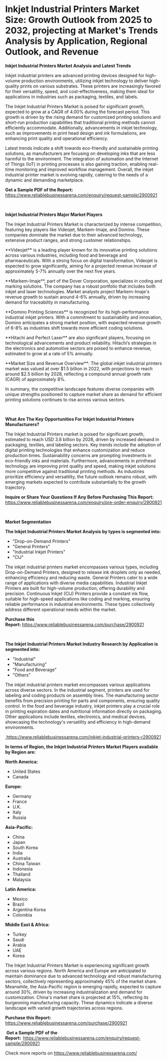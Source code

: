 <p><h1>Inkjet Industrial Printers Market Size: Growth Outlook from 2025 to 2032, projecting at Market's Trends Analysis by Application, Regional Outlook, and Revenue</h1></p><p><strong>Inkjet Industrial Printers Market Analysis and Latest Trends</strong></p>
<p><p>Inkjet industrial printers are advanced printing devices designed for high-volume production environments, utilizing inkjet technology to deliver high-quality prints on various substrates. These printers are increasingly favored for their versatility, speed, and cost-effectiveness, making them ideal for applications in industries such as packaging, textiles, and labels.</p><p>The Inkjet Industrial Printers Market is poised for significant growth, expected to grow at a CAGR of 4.00% during the forecast period. This growth is driven by the rising demand for customized printing solutions and short-run production capabilities that traditional printing methods cannot efficiently accommodate. Additionally, advancements in inkjet technology, such as improvements in print head design and ink formulations, are enhancing print quality and operational efficiency.</p><p>Latest trends indicate a shift towards eco-friendly and sustainable printing solutions, as manufacturers are focusing on developing inks that are less harmful to the environment. The integration of automation and the Internet of Things (IoT) in printing processes is also gaining traction, enabling real-time monitoring and improved workflow management. Overall, the inkjet industrial printer market is evolving rapidly, catering to the needs of a dynamic and demanding marketplace.</p></p>
<p><strong>Get a Sample PDF of the Report:&nbsp;</strong> <a href="https://www.reliablebusinessarena.com/enquiry/request-sample/2900921?utm_campaign=2004&utm_medium=2&utm_source=Github&utm_content=ia&utm_term=16032025&utm_id=inkjet-industrial-printers">https://www.reliablebusinessarena.com/enquiry/request-sample/2900921</a></p>
<p>&nbsp;</p>
<p><strong>Inkjet Industrial Printers Major Market Players</strong></p>
<p><p>The Inkjet Industrial Printers Market is characterized by intense competition, featuring key players like Videojet, Markem-Imaje, and Domino. These companies dominate the market due to their advanced technology, extensive product ranges, and strong customer relationships.</p><p>**Videojet** is a leading player known for its innovative printing solutions across various industries, including food and beverage and pharmaceuticals. With a strong focus on digital transformation, Videojet is expected to grow significantly, aiming for a projected revenue increase of approximately 5-7% annually over the next five years.</p><p>**Markem-Imaje**, part of the Dover Corporation, specializes in coding and marking solutions. The company has a robust portfolio that includes both inkjet and laser technologies. Market analysts project Markem-Imaje's revenue growth to sustain around 4-6% annually, driven by increasing demand for traceability in manufacturing.</p><p>**Domino Printing Sciences** is recognized for its high-performance industrial inkjet printers. With a commitment to sustainability and innovation, Domino anticipates a strong market position, with expected revenue growth of 6-8% as industries shift towards more efficient coding solutions.</p><p>**Hitachi and Perfect Laser** are also significant players, focusing on technological advancements and product reliability. Hitachi’s strategies in the electronics and automotive sectors are poised to enhance revenue, estimated to grow at a rate of 5% annually.</p><p>**Market Size and Revenue Overview**: The global inkjet industrial printers market was valued at over $1.5 billion in 2022, with projections to reach around $2.5 billion by 2028, reflecting a compound annual growth rate (CAGR) of approximately 8%. </p><p>In summary, the competitive landscape features diverse companies with unique strengths positioned to capture market share as demand for efficient printing solutions continues to rise across various sectors.</p></p>
<p>&nbsp;</p>
<p><strong>What Are The Key Opportunities For Inkjet Industrial Printers Manufacturers?</strong></p>
<p><p>The Inkjet Industrial Printers market is poised for significant growth, estimated to reach USD 3.8 billion by 2028, driven by increased demand in packaging, textiles, and labeling sectors. Key trends include the adoption of digital printing technologies that enhance customization and reduce production times. Sustainability concerns are prompting investments in eco-friendly inks and materials. Furthermore, advancements in printhead technology are improving print quality and speed, making inkjet solutions more competitive against traditional printing methods. As industries prioritize efficiency and versatility, the future outlook remains robust, with emerging markets expected to contribute substantially to the growth trajectory.</p></p>
<p><strong>Inquire or Share Your Questions If Any Before Purchasing This Report:</strong> <a href="https://www.reliablebusinessarena.com/enquiry/pre-order-enquiry/2900921?utm_campaign=2004&utm_medium=2&utm_source=Github&utm_content=ia&utm_term=16032025&utm_id=inkjet-industrial-printers">https://www.reliablebusinessarena.com/enquiry/pre-order-enquiry/2900921</a></p>
<p>&nbsp;</p>
<p><strong>Market Segmentation</strong></p>
<p><strong>The Inkjet Industrial Printers Market Analysis by types is segmented into:</strong></p>
<p><ul><li>"Drop-on-Demand Printers"</li><li>"General Printers"</li><li>"Industrial Inkjet Printers"</li><li>"CIJ"</li></ul></p>
<p><p>The inkjet industrial printers market encompasses various types, including Drop-on-Demand Printers, designed to release ink droplets only as needed, enhancing efficiency and reducing waste. General Printers cater to a wide range of applications with diverse media capabilities. Industrial Inkjet Printers are built for high-volume production, offering durability and precision. Continuous Inkjet (CIJ) Printers provide a constant ink flow, suitable for high-speed applications like coding and marking, ensuring reliable performance in industrial environments. These types collectively address different operational needs within the market.</p></p>
<p><strong>Purchase this Report:&nbsp;</strong><a href="https://www.reliablebusinessarena.com/purchase/2900921?utm_campaign=2004&utm_medium=2&utm_source=Github&utm_content=ia&utm_term=16032025&utm_id=inkjet-industrial-printers">https://www.reliablebusinessarena.com/purchase/2900921</a></p>
<p>&nbsp;</p>
<p><strong>The Inkjet Industrial Printers Market Industry Research by Application is segmented into:</strong></p>
<p><ul><li>"Industrial"</li><li>"Manufacturing"</li><li>"Food and Beverage"</li><li>"Others"</li></ul></p>
<p><p>The inkjet industrial printers market encompasses various applications across diverse sectors. In the industrial segment, printers are used for labeling and coding products on assembly lines. The manufacturing sector benefits from precision printing for parts and components, ensuring quality control. In the food and beverage industry, inkjet printers play a crucial role in printing expiration dates and nutritional information directly on packaging. Other applications include textiles, electronics, and medical devices, showcasing the technology's versatility and efficiency in high-demand environments.</p></p>
<p><a href="https://www.reliablebusinessarena.com/inkjet-industrial-printers-r2900921?utm_campaign=2004&utm_medium=2&utm_source=Github&utm_content=ia&utm_term=16032025&utm_id=inkjet-industrial-printers">&nbsp;https://www.reliablebusinessarena.com/inkjet-industrial-printers-r2900921</a></p>
<p><strong>In terms of Region, the Inkjet Industrial Printers Market Players available by Region are:</strong></p>
<p>
    <p> <strong> North America: </strong>
        <ul>
            <li>United States</li>
            <li>Canada</li>
        </ul>
        </p> 
    <p> <strong> Europe: </strong>
        <ul>
            <li>Germany</li>
            <li>France</li>
            <li>U.K.</li>
            <li>Italy</li>
            <li>Russia</li>
        </ul>
        </p> 
    <p> <strong> Asia-Pacific: </strong>
        <ul>
            <li>China</li>
            <li>Japan</li>
            <li>South Korea</li>
            <li>India</li>
            <li>Australia</li>
            <li>China Taiwan</li>
            <li>Indonesia</li>
            <li>Thailand</li>
            <li>Malaysia</li>
        </ul>
        </p> 
    <p> <strong> Latin America: </strong>
        <ul>
            <li>Mexico</li>
            <li>Brazil</li>
            <li>Argentina Korea</li>
            <li>Colombia</li>
        </ul>
        </p> 
    <p> <strong> Middle East & Africa: </strong>
        <ul>
            <li>Turkey</li>
            <li>Saudi</li>
            <li>Arabia</li>
            <li>UAE</li>
            <li>Korea</li>
        </ul>
    </p>
    </p>
<p><p>The Inkjet Industrial Printers Market is experiencing significant growth across various regions. North America and Europe are anticipated to maintain dominance due to advanced technology and robust manufacturing sectors, collectively representing approximately 45% of the market share. Meanwhile, the Asia-Pacific region is emerging rapidly, expected to capture around 30%, driven by increasing industrialization and demand for customization. China's market share is projected at 15%, reflecting its burgeoning manufacturing capacity. These dynamics indicate a diverse landscape with varied growth trajectories across regions.</p></p>
<p><strong>Purchase this Report: </strong><a href="https://www.reliablebusinessarena.com/purchase/2900921?utm_campaign=2004&utm_medium=2&utm_source=Github&utm_content=ia&utm_term=16032025&utm_id=inkjet-industrial-printers">https://www.reliablebusinessarena.com/purchase/2900921</a></p>
<p>&nbsp;<strong>Get a Sample PDF of the Report:&nbsp;&nbsp;</strong><a href="https://www.reliablebusinessarena.com/enquiry/request-sample/2900921?utm_campaign=2004&utm_medium=2&utm_source=Github&utm_content=ia&utm_term=16032025&utm_id=inkjet-industrial-printers">https://www.reliablebusinessarena.com/enquiry/request-sample/2900921</a></p>
<p><strong></strong></p>
<p>Check more reports on <a href="https://www.reliablebusinessarena.com/?utm_campaign=2004&utm_medium=2&utm_source=Github&utm_content=ia&utm_term=16032025&utm_id=inkjet-industrial-printers">https://www.reliablebusinessarena.com/</a></p>